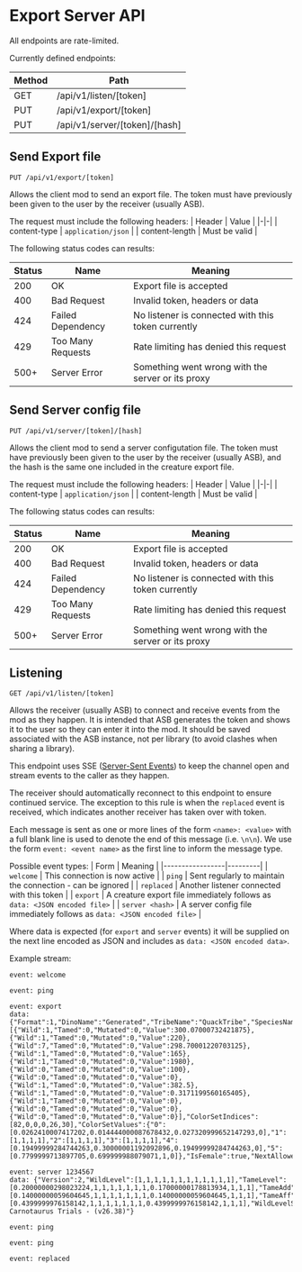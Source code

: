 # Export Server API

All endpoints are rate-limited.

Currently defined endpoints:

| Method | Path                |
|--------|---------------------|
| GET | /api/v1/listen/[token] |
| PUT | /api/v1/export/[token] |
| PUT | /api/v1/server/[token]/[hash] |

## Send Export file
```
PUT /api/v1/export/[token]
```
Allows the client mod to send an export file. The token must have previously been given to the user by the receiver (usually ASB).

The request must include the following headers:
| Header | Value |
|-|-|
| content-type | `application/json` |
| content-length | Must be valid |

The following status codes can results:

| Status | Name | Meaning |
|-|-|-|
| 200 | OK | Export file is accepted |
| 400 | Bad Request | Invalid token, headers or data |
| 424 | Failed Dependency | No listener is connected with this token currently |
| 429 | Too Many Requests | Rate limiting has denied this request |
| 500+ | Server Error | Something went wrong with the server or its proxy |

## Send Server config file
```
PUT /api/v1/server/[token]/[hash]
```
Allows the client mod to send a server configutation file. The token must have previously been given to the user by the receiver (usually ASB), and the hash is the same one included in the creature export file.

The request must include the following headers:
| Header | Value |
|-|-|
| content-type | `application/json` |
| content-length | Must be valid |

The following status codes can results:

| Status | Name | Meaning |
|-|-|-|
| 200 | OK | Export file is accepted |
| 400 | Bad Request | Invalid token, headers or data |
| 424 | Failed Dependency | No listener is connected with this token currently |
| 429 | Too Many Requests | Rate limiting has denied this request |
| 500+ | Server Error | Something went wrong with the server or its proxy |


## Listening
```
GET /api/v1/listen/[token]
```

Allows the receiver (usually ASB) to connect and receive events from the mod as they happen. It is intended that ASB generates the token and shows it to the user so they can enter it into the mod. It should be saved associated with the ASB instance, not per library (to avoid clashes when sharing a library).

This endpoint uses SSE ([Server-Sent Events](https://developer.mozilla.org/en-US/docs/Web/API/Server-sent_events/Using_server-sent_events)) to keep the channel open and stream events to the caller as they happen.

The receiver should automatically reconnect to this endpoint to ensure continued service. The exception to this rule is when the `replaced` event is received, which indicates another receiver has taken over with token.

Each message is sent as one or more lines of the form `<name>: <value>` with a full blank line is used to denote the end of this message (i.e. `\n\n`). We use the form `event: <event name>` as the first line to inform the message type.

Possible event types:
| Form            | Meaning |
|-----------------|---------|
| `welcome`       | This connection is now active |
| `ping`          | Sent regularly to maintain the connection - can be ignored |
| `replaced`      | Another listener connected with this token |
| `export`        | A creature export file immediately follows as `data: <JSON encoded file>` |
| `server <hash>` | A server config file immediately follows as `data: <JSON encoded file>` |

Where data is expected (for `export` and `server` events) it will be supplied on the next line encoded as JSON and includes as `data: <JSON encoded data>`.

Example stream:
```
event: welcome

event: ping

event: export
data: {"Format":1,"DinoName":"Generated","TribeName":"QuackTribe","SpeciesName":"Iguanodon","TamerString":"Quackers","OwningPlayerName":"","ImprinterName":"","OwningPlayerID":0,"DinoID1":"307252455","DinoID2":"304387993","BlueprintPath":"/Game/PrimalEarth/Dinos/Iguanodon/Iguanodon_Character_BP.Iguanodon_Character_BP_C","Stats":[{"Wild":1,"Tamed":0,"Mutated":0,"Value":300.07000732421875},{"Wild":1,"Tamed":0,"Mutated":0,"Value":220},{"Wild":7,"Tamed":0,"Mutated":0,"Value":298.70001220703125},{"Wild":1,"Tamed":0,"Mutated":0,"Value":165},{"Wild":1,"Tamed":0,"Mutated":0,"Value":1980},{"Wild":0,"Tamed":0,"Mutated":0,"Value":100},{"Wild":0,"Tamed":0,"Mutated":0,"Value":0},{"Wild":1,"Tamed":0,"Mutated":0,"Value":382.5},{"Wild":1,"Tamed":0,"Mutated":0,"Value":0.3171199560165405},{"Wild":1,"Tamed":0,"Mutated":0,"Value":0},{"Wild":0,"Tamed":0,"Mutated":0,"Value":0},{"Wild":0,"Tamed":0,"Mutated":0,"Value":0}],"ColorSetIndices":[82,0,0,0,26,30],"ColorSetValues":{"0":[0.0262410007417202,0.014444000087678432,0.027320999652147293,0],"1":[1,1,1,1],"2":[1,1,1,1],"3":[1,1,1,1],"4":[0.19499999284744263,0.30000001192092896,0.19499999284744263,0],"5":[0.7799999713897705,0.699999988079071,1,0]},"IsFemale":true,"NextAllowedMatingTimeDuration":0,"BabyAge":1,"MutagenApplied":false,"Neutered":false,"RandomMutationsMale":0,"RandomMutationsFemale":0,"ServerMultipliersHash":"-895343795","TameEffectiveness":1,"BaseCharacterLevel":8,"DinoImprintingQuality":0}

event: server 1234567
data: {"Version":2,"WildLevel":[1,1,1,1,1,1,1,1,1,1,1,1],"TameLevel":[0.20000000298023224,1,1,1,1,1,1,1,0.17000000178813934,1,1,1],"TameAdd":[0.14000000059604645,1,1,1,1,1,1,1,0.14000000059604645,1,1,1],"TameAff":[0.4399999976158142,1,1,1,1,1,1,1,0.4399999976158142,1,1,1],"WildLevelStepSize":4,"MaxWildLevel":120,"DestroyTamesOverLevelClamp":0,"TamingSpeedMultiplier":1,"DinoCharacterFoodDrainMultiplier":1,"MatingSpeedMultiplier":1,"MatingIntervalMultiplier":0.10000000149011612,"EggHatchSpeedMultiplier":10,"BabyMatureSpeedMultiplier":10,"BabyCuddleIntervalMultiplier":0.10000000149011612,"BabyImprintAmountMultiplier":1,"BabyImprintingStatScaleMultiplier":1,"BabyFoodConsumptionSpeedMultiplier":1,"TamedDinoCharacterFoodDrainMultiplier":1,"WildDinoTorporDrainMultiplier":1,"WildDinoCharacterFoodDrainMultiplier":1,"AllowSpeedLeveling":false,"AllowFlyerSpeedLeveling":false,"UseSingleplayerSettings":false,"SessionName":"The Carnotaurus Trials - (v26.38)"}

event: ping

event: ping

event: replaced
```
